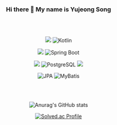 <div align="center"> 

### Hi there 👋 My name is Yujeong Song
<br></br>
<!--
**songu1/songu1** is a ✨ _special_ ✨ repository because its `README.md` (this file) appears on your GitHub profile.

Here are some ideas to get you started:

- 🔭 I’m currently working on ...
- 🌱 I’m currently learning ...
- 👯 I’m looking to collaborate on ...
- 🤔 I’m looking for help with ...
- 💬 Ask me about ...
- 📫 How to reach me: ...
- 😄 Pronouns: ...
- ⚡ Fun fact: ...
-->

<img src="https://img.shields.io/badge/JAVA-007396?style=for-the-badge&logo=Java&logoColor=white"> ![Kotlin](https://img.shields.io/badge/kotlin-7F52FF.svg?&style=for-the-badge&logo=kotlin&logoColor=white)

<img src="https://img.shields.io/badge/Spring-6DB33F?style=for-the-badge&logo=Spring&logoColor=white"> ![Spring Boot](https://img.shields.io/badge/springboot-6DB33F.svg?&style=for-the-badge&logo=springboot&logoColor=white)

<img src="https://img.shields.io/badge/mariaDB-003545?style=for-the-badge&logo=mariaDB&logoColor=white">  ![PostgreSQL](https://img.shields.io/badge/postgresql-4169E1.svg?&style=for-the-badge&logo=postgresql&logoColor=white) <img src="https://img.shields.io/badge/MySQL-4479A1?style=for-the-badge&logo=MySQL&logoColor=white">

![JPA](https://img.shields.io/badge/Jpa-000000.svg?&style=for-the-badge) ![MyBatis](https://img.shields.io/badge/Mybatis-000000.svg?&style=for-the-badge) 


<br></br>

 ![Anurag's GitHub stats](https://github-readme-stats.vercel.app/api?username=songu1&show_icons=true&theme=gruvbox_light) 
 
 [![Solved.ac Profile](http://mazassumnida.wtf/api/v2/generate_badge?boj=syj000)](https://solved.ac/syj000/) 
<!-- ![Top Langs](https://github-readme-stats.vercel.app/api/top-langs/?username=songu1&langs_count=3&layout=compact&theme=vue) -->
</div>


